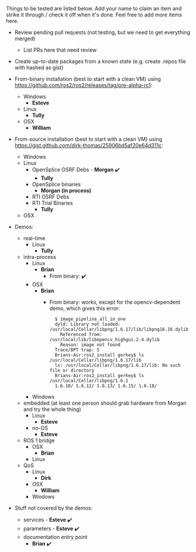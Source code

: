 Things to be tested are listed below.
Add your name to claim an item and strike it through / check it off when it's done.
Feel free to add more items here.

* Review pending pull requests (not testing, but we need to get everything merged)
  * List PRs here that need review

* Create up-to-date packages from a known state (e.g. create .repos file with hashed as gist)
* From-binary installation (best to start with a clean VM) using https://github.com/ros2/ros2/releases/tag/pre-alpha-rc1:
  * Windows
      * **Esteve**
  * Linux
    * **Tully**
  * OSX
      * **William**
* From-source installation (best to start with a clean VM) using https://gist.github.com/dirk-thomas/25906bd5af20e64d311c:
  * Windows
  * Linux
    * OpenSplice OSRF Debs - **Morgan** :heavy_check_mark:
      * **Tully**
    * OpenSplice binaries 
      * **Morgan (in process)**
    * RTI OSRF Debs
    * RTI Trial Binaries
      * **Tully**
  * OSX
* Demos:
  * real-time
    * Linux
      * **Tully**
  * intra-process
    * Linux
      * **Brian**
        * From binary: :heavy_check_mark: 
    * OSX
      * **Brian**
        * From binary: works, except for the opencv-dependent demo, which gives this error:
                
                $ image_pipeline_all_in_one
                dyld: Library not loaded: /usr/local/Cellar/libpng/1.6.17/lib/libpng16.16.dylib
                  Referenced from: /usr/local/lib/libopencv_highgui.2.4.dylib
                  Reason: image not found
                Trace/BPT trap: 5
                Brians-Air:ros2_install gerkey$ ls /usr/local/Cellar/libpng/1.6.17/lib
                ls: /usr/local/Cellar/libpng/1.6.17/lib: No such file or directory
                Brians-Air:ros2_install gerkey$ ls /usr/local/Cellar/libpng/1.6.1
                1.6.10/ 1.6.12/ 1.6.13/ 1.6.15/ 1.6.18/ 
    * Windows
  * embedded (at least one person should grab hardware from Morgan and try the whole thing)
    * Linux
      * **Esteve**
    * no-OS
      * **Esteve**
  * ROS 1 bridge
    * OSX
      * **Brian**
    * Linux
  * QoS
    * Linux
      * **Dirk**
    * OSX
      * **William**
    * Windows
* Stuff not covered by the demos:
  * services - **Esteve** :heavy_check_mark: 
  * parameters - **Esteve** :heavy_check_mark: 
  * documentation entry point
    * **Brian** :heavy_check_mark: 